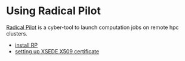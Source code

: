 # Using Radical Pilot

[Radical Pilot](https://github.com/radical-cybertools/radical.pilot) is a cyber-tool to launch computation jobs on remote hpc clusters. 

* [install RP](https://radicalpilot.readthedocs.io/en/latest/installation.html#preparing-the-environment)
* [setting up XSEDE X509 certificate](https://github.com/radical-cybertools/radical.pilot/blob/devel/docs/source/machconf.rst#configuring-gsissh-access-for-xsede-resources)
